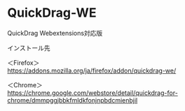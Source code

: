 # QuickDrag-WE
QuickDrag Webextensions対応版

インストール先

＜Firefox＞  
https://addons.mozilla.org/ja/firefox/addon/quickdrag-we/


＜Chrome＞  
https://chrome.google.com/webstore/detail/quickdrag-for-chrome/dmmpggjbbkfmldkfonjnpbdcmienbjil
